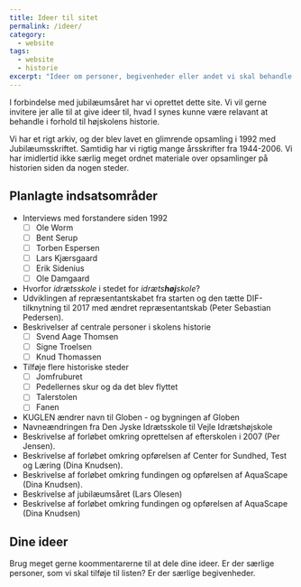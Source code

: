 ```yaml
---
title: Ideer til sitet
permalink: /ideer/
category:
  - website
tags:
  - website
  - historie
excerpt: "Ideer om personer, begivenheder eller andet vi skal behandle på sitet"
---
```


I forbindelse med jubilæumsåret har vi oprettet dette site. Vi vil gerne invitere jer alle til at give ideer til, hvad I synes kunne være relavant at behandle i forhold til højskolens historie.

Vi har et rigt arkiv, og der blev lavet en glimrende opsamling i 1992 med Jubilæumsskriftet. Samtidig har vi rigtig mange årsskrifter fra 1944-2006. Vi har imidlertid ikke særlig meget ordnet materiale over opsamlinger på historien siden da nogen steder.

## Planlagte indsatsområder

- Interviews med forstandere siden 1992
  - [ ] Ole Worm
  - [ ] Bent Serup
  - [ ] Torben Espersen
  - [ ] Lars Kjærsgaard
  - [ ] Erik Sidenius
  - [ ] Ole Damgaard
- Hvorfor _idrætsskole_ i stedet for _idræts**høj**skole_?
- Udviklingen af repræsentantskabet fra starten og den tætte DIF-tilknytning til 2017 med ændret repræsentantskab (Peter Sebastian Pedersen).
- Beskrivelser af centrale personer i skolens historie
  - [ ] Svend Aage Thomsen
  - [ ] Signe Troelsen
  - [ ] Knud Thomassen
- Tilføje flere historiske steder
  - [ ] Jomfruburet
  - [ ] Pedellernes skur og da det blev flyttet
  - [ ] Talerstolen
  - [ ] Fanen
- KUGLEN ændrer navn til Globen - og bygningen af Globen
- Navneændringen fra Den Jyske Idrætsskole til Vejle Idrætshøjskole
- Beskrivelse af forløbet omkring oprettelsen af efterskolen i 2007 (Per Jensen).
- Beskrivelse af forløbet omkring opførelsen af Center for Sundhed, Test og Læring (Dina Knudsen).
- Beskrivelse af forløbet omkring fundingen og opførelsen af AquaScape (Dina Knudsen).
- Beskrivelse af jubilæumsåret (Lars Olesen)
- Beskrivelse af forløbet omkring fundingen og opførelsen af AquaScape (Dina Knudsen)

## Dine ideer

Brug meget gerne koommentarerne til at dele dine ideer. Er der særlige personer, som vi skal tilføje til listen? Er der særlige begivenheder.
